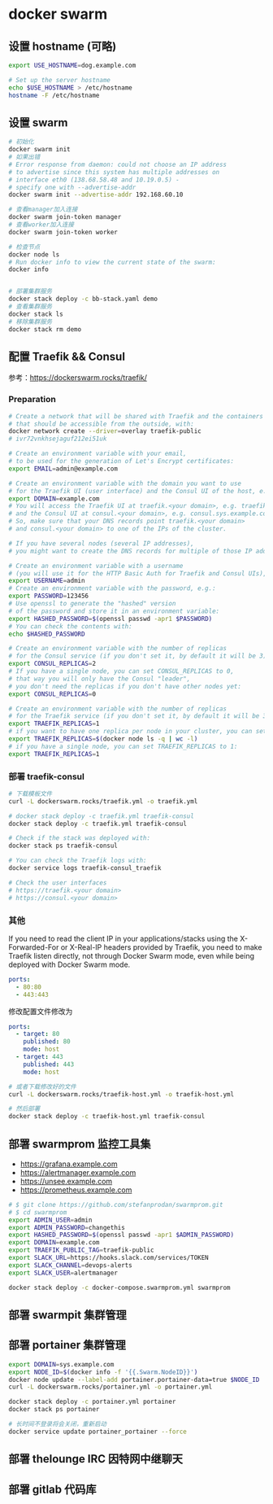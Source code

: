 # docker swarm

## 设置 hostname (可略)

```sh
export USE_HOSTNAME=dog.example.com

# Set up the server hostname
echo $USE_HOSTNAME > /etc/hostname
hostname -F /etc/hostname
```

## 设置 swarm

```sh
# 初始化
docker swarm init
# 如果出错
# Error response from daemon: could not choose an IP address
# to advertise since this system has multiple addresses on
# interface eth0 (138.68.58.48 and 10.19.0.5) -
# specify one with --advertise-addr
docker swarm init --advertise-addr 192.168.60.10

# 查看manager加入连接
docker swarm join-token manager
# 查看worker加入连接
docker swarm join-token worker

# 检查节点
docker node ls
# Run docker info to view the current state of the swarm:
docker info


# 部署集群服务
docker stack deploy -c bb-stack.yaml demo
# 查看集群服务
docker stack ls
# 移除集群服务
docker stack rm demo
```

## 配置 Traefik && Consul

参考：https://dockerswarm.rocks/traefik/

### Preparation

```sh
# Create a network that will be shared with Traefik and the containers
# that should be accessible from the outside, with:
docker network create --driver=overlay traefik-public
# ivr72vnkhsejaguf212ei51uk

# Create an environment variable with your email,
# to be used for the generation of Let's Encrypt certificates:
export EMAIL=admin@example.com

# Create an environment variable with the domain you want to use
# for the Traefik UI (user interface) and the Consul UI of the host, e.g.:
export DOMAIN=example.com
# You will access the Traefik UI at traefik.<your domain>, e.g. traefik.sys.example.com
# and the Consul UI at consul.<your domain>, e.g. consul.sys.example.com.
# So, make sure that your DNS records point traefik.<your domain>
# and consul.<your domain> to one of the IPs of the cluster.

# If you have several nodes (several IP addresses),
# you might want to create the DNS records for multiple of those IP addresses.

# Create an environment variable with a username
# (you will use it for the HTTP Basic Auth for Traefik and Consul UIs), for example:
export USERNAME=admin
# Create an environment variable with the password, e.g.:
export PASSWORD=123456
# Use openssl to generate the "hashed" version
# of the password and store it in an environment variable:
export HASHED_PASSWORD=$(openssl passwd -apr1 $PASSWORD)
# You can check the contents with:
echo $HASHED_PASSWORD

# Create an environment variable with the number of replicas
# for the Consul service (if you don't set it, by default it will be 3):
export CONSUL_REPLICAS=2
# If you have a single node, you can set CONSUL_REPLICAS to 0,
# that way you will only have the Consul "leader",
# you don't need the replicas if you don't have other nodes yet:
export CONSUL_REPLICAS=0

# Create an environment variable with the number of replicas
# for the Traefik service (if you don't set it, by default it will be 3):
export TRAEFIK_REPLICAS=1
# if you want to have one replica per node in your cluster, you can set it like this:
export TRAEFIK_REPLICAS=$(docker node ls -q | wc -l)
# if you have a single node, you can set TRAEFIK_REPLICAS to 1:
export TRAEFIK_REPLICAS=1
```

### 部署 traefik-consul

```sh
# 下载模板文件
curl -L dockerswarm.rocks/traefik.yml -o traefik.yml

# docker stack deploy -c traefik.yml traefik-consul
docker stack deploy -c traefik.yml traefik-consul

# Check if the stack was deployed with:
docker stack ps traefik-consul

# You can check the Traefik logs with:
docker service logs traefik-consul_traefik

# Check the user interfaces
# https://traefik.<your domain>
# https://consul.<your domain>
```

### 其他

If you need to read the client IP in your applications/stacks
using the X-Forwarded-For or X-Real-IP headers provided by Traefik,
you need to make Traefik listen directly,
not through Docker Swarm mode,
even while being deployed with Docker Swarm mode.

```yaml
ports:
  - 80:80
  - 443:443
```

修改配置文件修改为

```yaml
ports:
  - target: 80
    published: 80
    mode: host
  - target: 443
    published: 443
    mode: host
```

```sh
# 或者下载修改好的文件
curl -L dockerswarm.rocks/traefik-host.yml -o traefik-host.yml

# 然后部署
docker stack deploy -c traefik-host.yml traefik-consul
```

## 部署 swarmprom 监控工具集

- https://grafana.example.com
- https://alertmanager.example.com
- https://unsee.example.com
- https://prometheus.example.com

```sh
# $ git clone https://github.com/stefanprodan/swarmprom.git
# $ cd swarmprom
export ADMIN_USER=admin
export ADMIN_PASSWORD=changethis
export HASHED_PASSWORD=$(openssl passwd -apr1 $ADMIN_PASSWORD)
export DOMAIN=example.com
export TRAEFIK_PUBLIC_TAG=traefik-public
export SLACK_URL=https://hooks.slack.com/services/TOKEN
export SLACK_CHANNEL=devops-alerts
export SLACK_USER=alertmanager

docker stack deploy -c docker-compose.swarmprom.yml swarmprom
```

## 部署 swarmpit 集群管理

## 部署 portainer 集群管理

```sh
export DOMAIN=sys.example.com
export NODE_ID=$(docker info -f '{{.Swarm.NodeID}}')
docker node update --label-add portainer.portainer-data=true $NODE_ID
curl -L dockerswarm.rocks/portainer.yml -o portainer.yml

docker stack deploy -c portainer.yml portainer
docker stack ps portainer

# 长时间不登录将会关闭，重新启动
docker service update portainer_portainer --force
```

## 部署 thelounge IRC 因特网中继聊天

## 部署 gitlab 代码库
